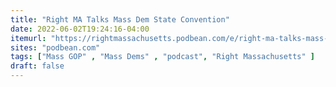 ```yaml
---
title: "Right MA Talks Mass Dem State Convention"
date: 2022-06-02T19:24:16-04:00
itemurl: "https://rightmassachusetts.podbean.com/e/right-ma-talks-mass-dem-state-convention/"
sites: "podbean.com"
tags: ["Mass GOP" , "Mass Dems" , "podcast", "Right Massachusetts" ]
draft: false
---
```


